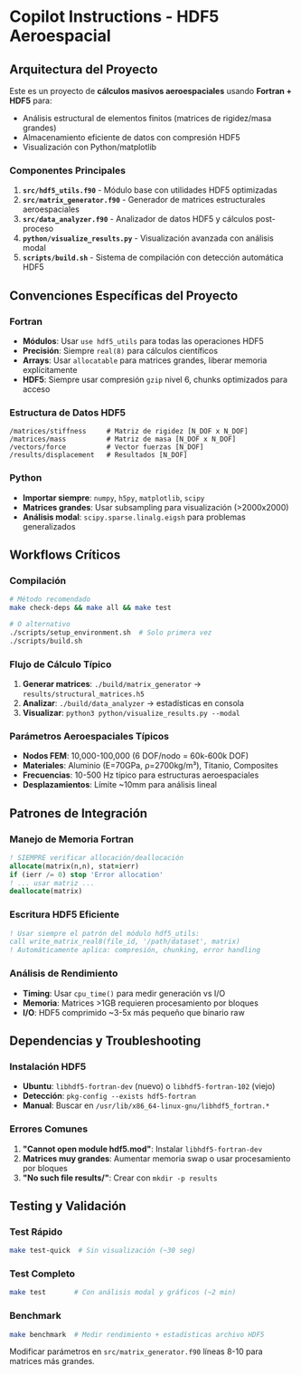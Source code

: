 # Copilot Instructions - HDF5 Aeroespacial

## Arquitectura del Proyecto

Este es un proyecto de **cálculos masivos aeroespaciales** usando **Fortran + HDF5** para:
- Análisis estructural de elementos finitos (matrices de rigidez/masa grandes)
- Almacenamiento eficiente de datos con compresión HDF5
- Visualización con Python/matplotlib

### Componentes Principales

1. **`src/hdf5_utils.f90`** - Módulo base con utilidades HDF5 optimizadas
2. **`src/matrix_generator.f90`** - Generador de matrices estructurales aeroespaciales
3. **`src/data_analyzer.f90`** - Analizador de datos HDF5 y cálculos post-proceso
4. **`python/visualize_results.py`** - Visualización avanzada con análisis modal
5. **`scripts/build.sh`** - Sistema de compilación con detección automática HDF5

## Convenciones Específicas del Proyecto

### Fortran
- **Módulos**: Usar `use hdf5_utils` para todas las operaciones HDF5
- **Precisión**: Siempre `real(8)` para cálculos científicos
- **Arrays**: Usar `allocatable` para matrices grandes, liberar memoria explícitamente
- **HDF5**: Siempre usar compresión `gzip` nivel 6, chunks optimizados para acceso

### Estructura de Datos HDF5
```
/matrices/stiffness     # Matriz de rigidez [N_DOF x N_DOF]
/matrices/mass          # Matriz de masa [N_DOF x N_DOF]
/vectors/force          # Vector fuerzas [N_DOF]
/results/displacement   # Resultados [N_DOF]
```

### Python
- **Importar siempre**: `numpy`, `h5py`, `matplotlib`, `scipy`
- **Matrices grandes**: Usar subsampling para visualización (>2000x2000)
- **Análisis modal**: `scipy.sparse.linalg.eigsh` para problemas generalizados

## Workflows Críticos

### Compilación
```bash
# Método recomendado
make check-deps && make all && make test

# O alternativo
./scripts/setup_environment.sh  # Solo primera vez
./scripts/build.sh
```

### Flujo de Cálculo Típico
1. **Generar matrices**: `./build/matrix_generator` → `results/structural_matrices.h5`
2. **Analizar**: `./build/data_analyzer` → estadísticas en consola
3. **Visualizar**: `python3 python/visualize_results.py --modal`

### Parámetros Aeroespaciales Típicos
- **Nodos FEM**: 10,000-100,000 (6 DOF/nodo = 60k-600k DOF)
- **Materiales**: Aluminio (E=70GPa, ρ=2700kg/m³), Titanio, Composites
- **Frecuencias**: 10-500 Hz típico para estructuras aeroespaciales
- **Desplazamientos**: Límite ~10mm para análisis lineal

## Patrones de Integración

### Manejo de Memoria Fortran
```fortran
! SIEMPRE verificar allocación/deallocación
allocate(matrix(n,n), stat=ierr)
if (ierr /= 0) stop 'Error allocation'
! ... usar matriz ...
deallocate(matrix)
```

### Escritura HDF5 Eficiente
```fortran
! Usar siempre el patrón del módulo hdf5_utils:
call write_matrix_real8(file_id, '/path/dataset', matrix)
! Automáticamente aplica: compresión, chunking, error handling
```

### Análisis de Rendimiento
- **Timing**: Usar `cpu_time()` para medir generación vs I/O
- **Memoria**: Matrices >1GB requieren procesamiento por bloques
- **I/O**: HDF5 comprimido ~3-5x más pequeño que binario raw

## Dependencias y Troubleshooting

### Instalación HDF5
- **Ubuntu**: `libhdf5-fortran-dev` (nuevo) o `libhdf5-fortran-102` (viejo)
- **Detección**: `pkg-config --exists hdf5-fortran`
- **Manual**: Buscar en `/usr/lib/x86_64-linux-gnu/libhdf5_fortran.*`

### Errores Comunes
1. **"Cannot open module hdf5.mod"**: Instalar `libhdf5-fortran-dev`
2. **Matrices muy grandes**: Aumentar memoria swap o usar procesamiento por bloques
3. **"No such file results/"**: Crear con `mkdir -p results`

## Testing y Validación

### Test Rápido
```bash
make test-quick  # Sin visualización (~30 seg)
```

### Test Completo
```bash
make test       # Con análisis modal y gráficos (~2 min)
```

### Benchmark
```bash
make benchmark  # Medir rendimiento + estadísticas archivo HDF5
```

Modificar parámetros en `src/matrix_generator.f90` líneas 8-10 para matrices más grandes.